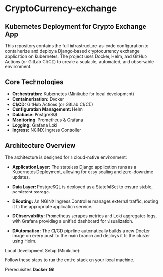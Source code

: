 # CryptoCurrency-exchange

## Kubernetes Deployment for Crypto Exchange App
This repository contains the full infrastructure-as-code configuration to containerize and deploy a Django-based cryptocurrency exchange application on Kubernetes. The project uses Docker, Helm, and GitHub Actions (or GitLab CI/CD) to create a scalable, automated, and observable environment.

## Core Technologies

* **Orchestration:** Kubernetes (Minikube for local development)
* **Containerization:** Docker
* **CI/CD:** GitHub Actions (or GitLab CI/CD)
* **Configuration Management:** Helm
* **Database:** PostgreSQL
* **Monitoring:** Prometheus & Grafana
* **Logging:** Grafana Loki
* **Ingress:** NGINX Ingress Controller

## Architecture Overview
The architecture is designed for a cloud-native environment:

* **Application Layer:** The stateless Django application runs as a Kubernetes Deployment, allowing for easy scaling and zero-downtime updates.

* **Data Layer:** PostgreSQL is deployed as a StatefulSet to ensure stable, persistent storage.

* **DRouting:** An NGINX Ingress Controller manages external traffic, routing it to the appropriate application service.

* **DObservability:** Prometheus scrapes metrics and Loki aggregates logs, with Grafana providing a unified dashboard for visualization.

* **DAutomation:** The CI/CD pipeline automatically builds a new Docker image on every push to the main branch and deploys it to the cluster using Helm.

Local Development Setup (Minikube):

Follow these steps to run the entire stack on your local machine.

Prerequisites
**Docker**
**Git**
